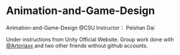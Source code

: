 # Animation-and-Game-Design
Animation-and-Game-Design @CSU
Instructor： Peishan Dai

Under instructions from Unity Official Website.
Group work done with [@Artoriaxx](https://github.com/Artoriaxx) and two other friends without github accounts.
